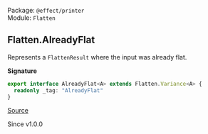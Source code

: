 Package: `@effect/printer`<br />
Module: `Flatten`<br />

## Flatten.AlreadyFlat

Represents a `FlattenResult` where the input was already flat.

**Signature**

```ts
export interface AlreadyFlat<A> extends Flatten.Variance<A> {
  readonly _tag: "AlreadyFlat"
}
```

[Source](https://github.com/Effect-TS/effect/tree/main/packages/printer/src/Flatten.ts#L79)

Since v1.0.0